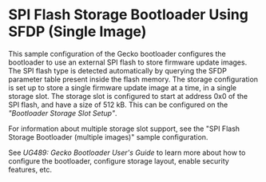 # SPI Flash Storage Bootloader Using SFDP (Single Image)

This sample configuration of the Gecko bootloader configures the bootloader to use an external SPI flash to store firmware update images. The SPI flash type is detected automatically by querying the SFDP parameter table present inside the flash memory. The storage configuration is set up to store a single firmware update image at a time, in a single storage slot. The storage slot is configured to start at address 0x0 of the SPI flash, and have a size of 512 kB. This can be configured on the *"Bootloader Storage Slot Setup"*.

For information about multiple storage slot support, see the "SPI Flash Storage Bootloader (multiple images)" sample configuration.

See *UG489: Gecko Bootloader User's Guide* to learn more about how to configure the bootloader, configure storage layout, enable security features, etc.
